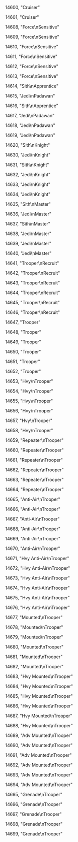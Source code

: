 ﻿14600, "Cruiser"

14601, "Cruiser"

14608, "Force\nSensitive"

14609, "Force\nSensitive"

14610, "Force\nSensitive"

14611, "Force\nSensitive"

14612, "Force\nSensitive"

14613, "Force\nSensitive"

14614, "Sith\nApprentice"

14615, "Jedi\nPadawan"

14616, "Sith\nApprentice"

14617, "Jedi\nPadawan"

14618, "Jedi\nPadawan"

14619, "Jedi\nPadawan"

14620, "Sith\nKnight"

14630, "Jedi\nKnight"

14631, "Sith\nKnight"

14632, "Jedi\nKnight"

14633, "Jedi\nKnight"

14634, "Jedi\nKnight"

14635, "Sith\nMaster"

14636, "Jedi\nMaster"

14637, "Sith\nMaster"

14638, "Jedi\nMaster"

14639, "Jedi\nMaster"

14640, "Jedi\nMaster"

14641, "Trooper\nRecruit"

14642, "Trooper\nRecruit"

14643, "Trooper\nRecruit"

14644, "Trooper\nRecruit"

14645, "Trooper\nRecruit"

14646, "Trooper\nRecruit"

14647, "Trooper"

14648, "Trooper"

14649, "Trooper"

14650, "Trooper"

14651, "Trooper"

14652, "Trooper"

14653, "Hvy\nTrooper"

14654, "Hvy\nTrooper"

14655, "Hvy\nTrooper"

14656, "Hvy\nTrooper"

14657, "Hvy\nTrooper"

14658, "Hvy\nTrooper"

14659, "Repeater\nTrooper"

14660, "Repeater\nTrooper"

14661, "Repeater\nTrooper"

14662, "Repeater\nTrooper"

14663, "Repeater\nTrooper"

14664, "Repeater\nTrooper"

14665, "Anti-Air\nTrooper"

14666, "Anti-Air\nTrooper"

14667, "Anti-Air\nTrooper"

14668, "Anti-Air\nTrooper"

14669, "Anti-Air\nTrooper"

14670, "Anti-Air\nTrooper"

14671, "Hvy Anti-Air\nTrooper"

14672, "Hvy Anti-Air\nTrooper"

14673, "Hvy Anti-Air\nTrooper"

14674, "Hvy Anti-Air\nTrooper"

14675, "Hvy Anti-Air\nTrooper"

14676, "Hvy Anti-Air\nTrooper"

14677, "Mounted\nTrooper"

14678, "Mounted\nTrooper"

14679, "Mounted\nTrooper"

14680, "Mounted\nTrooper"

14681, "Mounted\nTrooper"

14682, "Mounted\nTrooper"

14683, "Hvy Mounted\nTrooper"

14684, "Hvy Mounted\nTrooper"

14685, "Hvy Mounted\nTrooper"

14686, "Hvy Mounted\nTrooper"

14687, "Hvy Mounted\nTrooper"

14688, "Hvy Mounted\nTrooper"

14689, "Adv Mounted\nTrooper"

14690, "Adv Mounted\nTrooper"

14691, "Adv Mounted\nTrooper"

14692, "Adv Mounted\nTrooper"

14693, "Adv Mounted\nTrooper"

14694, "Adv Mounted\nTrooper"

14695, "Grenade\nTrooper"

14696, "Grenade\nTrooper"

14697, "Grenade\nTrooper"

14698, "Grenade\nTrooper"

14699, "Grenade\nTrooper"

